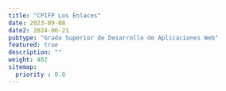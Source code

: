 ```yaml
---
title: "CPIFP Los Enlaces"
date: 2023-09-08
date2: 2024-06-21
pubtype: "Grado Superior de Desarrollo de Aplicaciones Web"
featured: true
description: ""
weight: 402
sitemap:
  priority : 0.8
---
```




